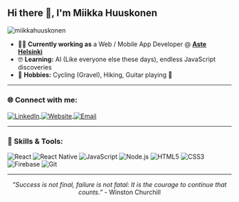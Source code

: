 
## Hi there 👋, I'm Miikka Huuskonen

<p align="left">
  <img src="https://komarev.com/ghpvc/?username=miikkahuuskonen&label=Profile%20Views&color=0e75b6&style=flat" alt="miikkahuuskonen" />
</p>

- 👨‍💻 **Currently working as** a Web / Mobile App Developer @ <a href="https://astehelsinki.fi/" target="_blank"><b>Aste Helsinki</b></a>  
- 🤓 **Learning:** AI (Like everyone else these days), endless JavaScript discoveries  
- 🚴 **Hobbies:** Cycling (Gravel), Hiking, Guitar playing 🎸

---

<h3 align="left">🌐 Connect with me:</h3>
<p align="left">
  <a href="https://www.linkedin.com/in/miikka-huuskonen/" target="_blank">
    <img align="center" src="https://img.shields.io/badge/-LinkedIn-%230077B5.svg?style=for-the-badge&logo=linkedin&logoColor=white" alt="LinkedIn">
  </a>
 <a href="https://www.miikkahuuskonen.com" target="_blank">
    <img align="center" src="https://img.shields.io/badge/-Website-4A90E2?style=for-the-badge&logo=google-chrome&logoColor=white" alt="Website">
</a>

  <a href="mailto:miikka@example.com" target="_blank">
    <img align="center" src="https://img.shields.io/badge/-Email-%23333?style=for-the-badge&logo=gmail&logoColor=white" alt="Email">
  </a>
</p>

---

<h3 align="left">🚀 Skills & Tools:</h3>

<p align="left">
  <img src="https://img.shields.io/badge/React-61DAFB?style=for-the-badge&logo=react&logoColor=black" alt="React"/>
  <img src="https://img.shields.io/badge/React_Native-61DAFB?style=for-the-badge&logo=react&logoColor=black" alt="React Native"/>
  <img src="https://img.shields.io/badge/JavaScript-F7DF1E?style=for-the-badge&logo=javascript&logoColor=black" alt="JavaScript"/>
  <img src="https://img.shields.io/badge/Node.js-339933?style=for-the-badge&logo=nodedotjs&logoColor=white" alt="Node.js"/>
  <img src="https://img.shields.io/badge/HTML5-E34F26?style=for-the-badge&logo=html5&logoColor=white" alt="HTML5"/>
  <img src="https://img.shields.io/badge/CSS3-1572B6?style=for-the-badge&logo=css3&logoColor=white" alt="CSS3"/>
  <img src="https://img.shields.io/badge/Firebase-FFCA28?style=for-the-badge&logo=firebase&logoColor=black" alt="Firebase"/>
  <img src="https://img.shields.io/badge/Git-F05032?style=for-the-badge&logo=git&logoColor=white" alt="Git"/>
</p>

---

<!-- Footer -->
<p align="center">
  <i>“Success is not final, failure is not fatal: It is the courage to continue that counts.”</i> - Winston Churchill
</p>
